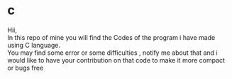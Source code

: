 # c

Hii,
<br>
In this repo of mine you will find the Codes of the program i have made using C language.
<br>
You may find some error or some difficulties , notify me about that and i would like to have your contribution on that code to make it more compact or bugs free 
<br>

